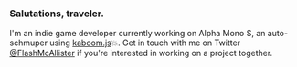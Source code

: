 ### Salutations, traveler.

I'm an indie game developer currently working on Alpha Mono S, an auto-schmuper using [kaboom.js](https://github.com/replit/kaboom)💥. Get in touch with me on Twitter [@FlashMcAllister](https://twitter.com/FlashMcAllister) if you're interested in working on a project together.
